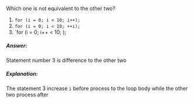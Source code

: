 Which one is not equivalent to the other two?
1. `for (i = 0; i < 10; i++);`
2. `for (i = 0; i < 10; ++i);`
3. `for (i = 0; i++ < 10; );

##### Answer:
Statement number 3 is difference to the other two

##### Explanation:
The statement 3 increase `i` before process to the loop body while the other two process after

